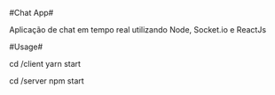#Chat App#

Aplicação de chat em tempo real utilizando Node, Socket.io e ReactJs

#Usage#

cd /client
yarn start

cd /server
npm start
